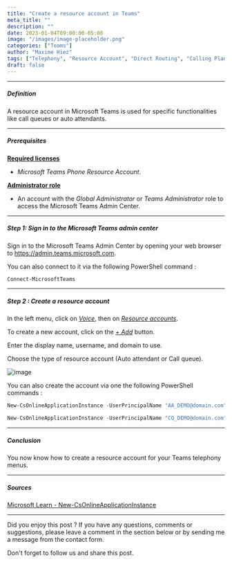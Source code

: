 ```yaml
---
title: "Create a resource account in Teams"
meta_title: ""
description: ""
date: 2023-01-04T09:00:00-05:00
image: "/images/image-placeholder.png"
categories: ["Teams"]
author: "Maxime Hiez"
tags: ["Telephony", "Resource Account", "Direct Routing", "Calling Plan", "Operator Connect", "Auto attendant", "Call queue", "PowerShell"]
draft: false
---
```

---

##### Definition
A resource account in Microsoft Teams is used for specific functionalities like call queues or auto attendants.

---

##### Prerequisites
**<u>Required licenses</u>**
- *Microsoft Teams Phone Resource Account*.

**<u>Administrator role</u>**
- An account with the *Global Administrator* or *Teams Administrator* role to access the Microsoft Teams Admin Center.

---

##### Step 1: Sign in to the Microsoft Teams admin center
Sign in to the Microsoft Teams Admin Center by opening your web browser to https://admin.teams.microsoft.com.

You can also connect to it via the following PowerShell command :
```powershell
Connect-MicrosoftTeams
```

---

##### Step 2 : Create a resource account
In the left menu, click on *<u>Voice</u>*, then on *<u>Resource accounts</u>*.

To create a new account, click on the *<u>+ Add</u>* button.

Enter the display name, username, and domain to use.

Choose the type of resource account (Auto attendant or Call queue).

![image](/images/teams/teams_ressacc-001.png)

You can also create the account via one the following PowerShell commands :
```powershell
New-CsOnlineApplicationInstance -UserPrincipalName "AA_DEMO@domain.com" -ApplicationId "ce933385-9390-45d1-9512-c8d228074e07" -DisplayName "AA_DEMO"

New-CsOnlineApplicationInstance -UserPrincipalName "CQ_DEMO@domain.com" -ApplicationId "11cd3e2e-fccb-42ad-ad00-878b93575e07" -DisplayName "CQ_DEMO"
```

---

##### Conclusion
You now know how to create a resource account for your Teams telephony menus.

---

##### Sources
[Microsoft Learn - New-CsOnlineApplicationInstance](https://learn.microsoft.com/en-us/powershell/module/teams/new-csonlineapplicationinstance?view=teams-ps)

---


Did you enjoy this post ? If you have any questions, comments or suggestions, please leave a comment in the section below or by sending me a message from the contact form.

Don't forget to follow us and share this post.